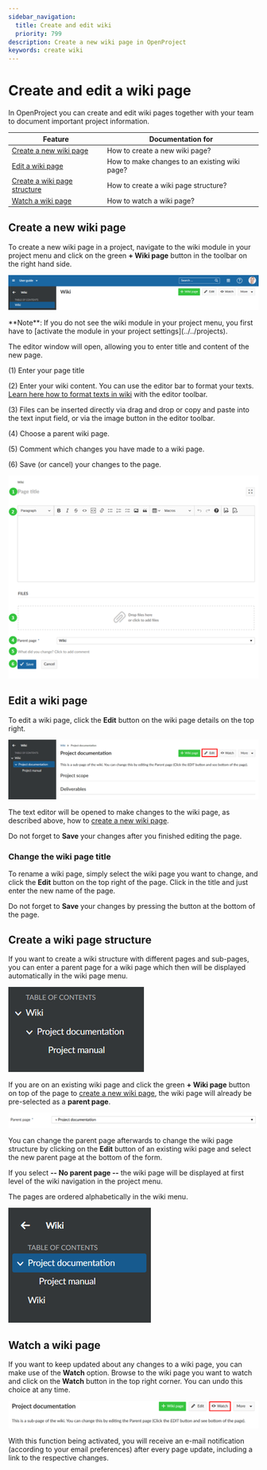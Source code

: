 ```yaml
---
sidebar_navigation:
  title: Create and edit wiki
  priority: 799
description: Create a new wiki page in OpenProject
keywords: create wiki
---
```


# Create and edit a wiki page

In OpenProject you can create and edit wiki pages together with your team to document important project information.

| Feature                                                      | Documentation for                             |
| ------------------------------------------------------------ | --------------------------------------------- |
| [Create a new wiki page](#create-a-new-wiki-page)            | How to create a new wiki page?                |
| [Edit a wiki page](#edit-a-wiki-page)                        | How to make changes to an existing wiki page? |
| [Create a wiki page structure](#create-a-wiki-page-structure) | How to create a wiki page structure?          |
| [Watch a wiki page](#watch-a-wiki-page)                      | How to watch a wiki page?                     |

## Create a new wiki page

To create a new wiki page in a project, navigate to the wiki module in your project menu and click on the green **+ Wiki page** button in the toolbar on the right hand side.

![create-wiki-page](1568198706474.png)

<div class="alert alert-info" role="alert">
**Note**: If you do not see the wiki module in your project menu, you first have to [activate the module in your project settings](../../projects).
</div>

The editor window will open, allowing you to enter title and content of the new page.

(1) Enter your page title

(2) Enter your wiki content. You can use the editor bar to format your texts.  [Learn here how to format texts in wiki](../#general-wiki-information) with the editor toolbar.

(3) Files can be inserted directly via drag and drop or copy and paste into the text input field, or via the image button in the editor toolbar.

(4) Choose a parent wiki page.

(5) Comment which changes you have made to a wiki page.

(6) Save (or cancel) your changes to the page.

![create-wiki](create-wiki-1568199670933.png)

## Edit a wiki page

To edit a wiki page, click the **Edit** button on the wiki page details on the top right.

![edit-wiki-page](edit-wiki-page.png)

The text editor will be opened to make changes to the wiki page, as described above, how to [create a new wiki page](#create-a-new-wiki-page).

Do not forget to **Save** your changes after you finished editing the page.

### Change the wiki page title

To rename a wiki page, simply select the wiki page you want to change, and click the **Edit** button on the top right of the page. Click in the title and just enter the new name of the page.

Do not forget to **Save** your changes by pressing the button at the bottom of the page.

## Create a wiki page structure

If you want to create a wiki structure with different pages and sub-pages, you can enter a parent page for a wiki page which then will be displayed automatically in the wiki page menu.

![wiki-page-structure](1568209656591.png)

If you are on an existing wiki page and click the green **+ Wiki page** button on top of the page to [create a new wiki page](#create-a-new-wiki-page), the wiki page will already be pre-selected as a **parent page**.

![wiki-parent-page](1568209633619.png)

You can change the parent page afterwards to change the wiki page structure by clicking on the **Edit** button of an existing wiki page and select the new parent page at the bottom of the form.

If you select **-- No parent page --** the wiki page will be displayed at first level of the wiki navigation in the project menu.

The pages are ordered alphabetically in the wiki menu.

![wiki-page-structure](1568210445539.png)

## Watch a wiki page

If you want to keep updated about any changes to a wiki page, you can make use of the **Watch** option. Browse to the wiki page you want to watch and click on the **Watch** button in the top right corner. You can undo this choice at any time.

![watch-wiki](watch-wiki.png)

With this function being activated, you will receive an e-mail notification (according to your email preferences) after every page update, including a link to the respective changes.

